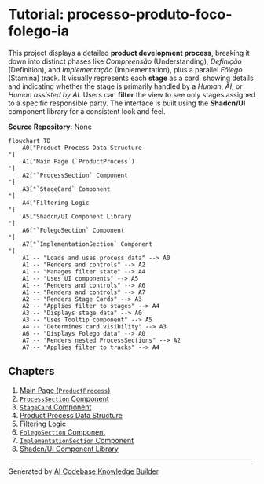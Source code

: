 # Tutorial: processo-produto-foco-folego-ia

This project displays a detailed **product development process**, breaking it down into distinct phases like *Compreensão* (Understanding), *Definição* (Definition), and *Implementação* (Implementation), plus a parallel *Fôlego* (Stamina) track.
It visually represents each **stage** as a card, showing details and indicating whether the stage is primarily handled by a *Human*, *AI*, or *Human assisted by AI*.
Users can **filter** the view to see only stages assigned to a specific responsible party. The interface is built using the **Shadcn/UI** component library for a consistent look and feel.


**Source Repository:** [None](None)

```mermaid
flowchart TD
    A0["Product Process Data Structure
"]
    A1["Main Page (`ProductProcess`)
"]
    A2["`ProcessSection` Component
"]
    A3["`StageCard` Component
"]
    A4["Filtering Logic
"]
    A5["Shadcn/UI Component Library
"]
    A6["`FolegoSection` Component
"]
    A7["`ImplementationSection` Component
"]
    A1 -- "Loads and uses process data" --> A0
    A1 -- "Renders and controls" --> A2
    A1 -- "Manages filter state" --> A4
    A1 -- "Uses UI components" --> A5
    A1 -- "Renders and controls" --> A6
    A1 -- "Renders and controls" --> A7
    A2 -- "Renders Stage Cards" --> A3
    A2 -- "Applies filter to stages" --> A4
    A3 -- "Displays stage data" --> A0
    A3 -- "Uses Tooltip component" --> A5
    A4 -- "Determines card visibility" --> A3
    A6 -- "Displays Folego data" --> A0
    A7 -- "Renders nested ProcessSections" --> A2
    A7 -- "Applies filter to tracks" --> A4
```

## Chapters

1. [Main Page (`ProductProcess`)
](01_main_page___productprocess___.md)
2. [`ProcessSection` Component
](02__processsection__component_.md)
3. [`StageCard` Component
](03__stagecard__component_.md)
4. [Product Process Data Structure
](04_product_process_data_structure_.md)
5. [Filtering Logic
](05_filtering_logic_.md)
6. [`FolegoSection` Component
](06__folegosection__component_.md)
7. [`ImplementationSection` Component
](07__implementationsection__component_.md)
8. [Shadcn/UI Component Library
](08_shadcn_ui_component_library_.md)


---

Generated by [AI Codebase Knowledge Builder](https://github.com/The-Pocket/Tutorial-Codebase-Knowledge)